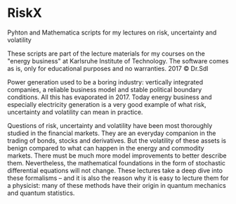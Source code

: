 # RiskX
Pyhton and Mathematica scripts for my lectures on risk, uncertainty and volatility

These scripts are part of the lecture materials for my courses on the "energy business" at Karlsruhe Institute of Technology. The software comes as is, only for educational purposes and no warranties. 2017 © Dr.Sdl 

Power generation used to be a boring industry: vertically integrated companies, a reliable business model and stable political boundary conditions. All this has evaporated in 2017. Today energy business and especially electricity generation is a very good example of what risk, uncertainty and volatility can mean in practice.

Questions of risk, uncertainty and volatility have been most thoroughly studied in the financial markets. They are an everyday companion in the trading of bonds, stocks and derivatives. But the volatility of these assets is benign compared to what can happen in the energy and commodity markets. There must be much more model improvements to better describe them. Nevertheless, the mathematical foundations in the form of stochastic differential equations will not change. These lectures take a deep dive into these formalisms – and it is also the reason why it is easy to lecture them for a physicist: many of these methods have their origin in quantum mechanics and quantum statistics.  
